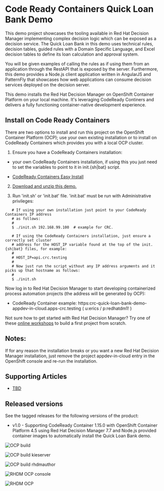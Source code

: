 Code Ready Containers Quick Loan Bank Demo
==========================================
This demo project showcases the tooling available in Red Hat Decision Manager implementing 
complex decision logic which can be exposed as a decision service. The Quick Loan Bank in this 
demo uses technical rules, decision tables, guided rules with a Domain Specific Language, and 
Excel decision tables to define its loan calculation and approval system.

You will be given examples of calling the rules as if using them from an application through 
the RestAPI that is exposed by the server. Furthermore, this demo provides a Node.js client 
application written in AngularJS and PatternFly that showcases how web applications can 
consume decision services deployed on the decision server.

This demo installs the Red Hat Decision Manager on OpenShift Container Platform on your local
machine. It's leveraging CodeReady Continers and delivers a fully functioning container-native 
development experience.


Install on Code Ready Containers 
--------------------------------
There are two options to install and run this project on the OpenShift Container Platform (OCP); use your own existing installation
or to install on CodeReady Containers which provides you with a local OCP cluster.

1. Ensure you have a CodeReady Containers installation:

  - your own CodeReady Containers installation, if using this you just need to set the variables to point to it in init.{sh|bat} script.

  - [CodeReady Containers Easy Install](https://gitlab.com/redhatdemocentral/ocp-install-demo)

2. [Download and unzip this demo.](https://gitlab.com/redhatdemocentral/crc-quick-loan-bank-demo/-/archive/master/crc-quick-loan-bank-demo-master.zip)

3. Run 'init.sh' or 'init.bat' file. 'init.bat' must be run with Administrative privileges:

```
   # If using your own installation just point to your CodeReady Containers IP address
   # as follows:
   #
   $ ./init.sh 192.168.99.100  # example for CRC.
```

```
   # If using the CodeReady Containers installation, just ensure a correctly set cluster 
   # address for the HOST_IP variable found at the top of the init.{sh|bat} files, for example:
   #
   # HOST_IP=api.crc.testing  
   # 
   # Now just run the script without any IP address arguments and it picks up that hostname as follows:
   #
   $ ./init.sh
```

Now log in to Red Hat Decision Manager to start developing containerized process automation projects (the address will be generated by OCP):

  - CodeReady Container example: https:crc-quick-loan-bank-demo-appdev-in-cloud.apps-crc.testing ( u:erics / p:redhatdm1! )

Not sure how to get started with Red Hat Decision Manager? Try one of these <a href="https://bpmworkshop.gitlab.io/#/4" target="_blank">online workshops</a> to build a first project from scratch.


Notes:
-----
If for any reason the installation breaks or you want a new Red Hat Decision Manager installation, just remove the project appdev-in-cloud entry in the OpenShift console and re-run the installation.


Supporting Articles
-------------------
- [TBD]()



Released versions
-----------------
See the tagged releases for the following versions of the product:

- v1.0 - Supporting CodeReady Container 1.15.0 with OpenShift Container Platform 4.5 using Red Hat Decision Manager 7.7 and Node.js provided container
  images to automatically install the Quick Loan Bank demo.

![OCP build](https://gitlab.com/redhatdemocentral/rhcs-rhdm-install-demo/raw/master/docs/demo-images/rhdm-build-ocp.png)

![OCP build kieserver](https://gitlab.com/redhatdemocentral/rhcs-rhdm-install-demo/raw/master/docs/demo-images/rhdm-build-kieserver.png)

![OCP build rhdmauthor](https://gitlab.com/redhatdemocentral/rhcs-rhdm-install-demo/raw/master/docs/demo-images/rhdm-build-rhdmauthor.png)

![RHDM OCP console](https://gitlab.com/redhatdemocentral/rhcs-rhdm-install-demo/raw/master/docs/demo-images/rhdm-ocp-console.png)

![RHDM OCP](https://gitlab.com/redhatdemocentral/rhcs-rhdm-install-demo/raw/master/docs/demo-images/rhdm-ocp.png)

